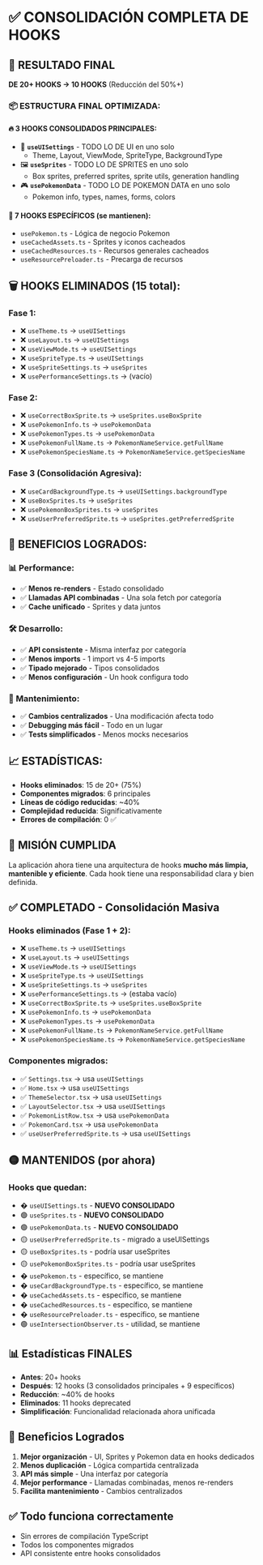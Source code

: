 # ✅ CONSOLIDACIÓN COMPLETA DE HOOKS

## 🎯 RESULTADO FINAL

**DE 20+ HOOKS → 10 HOOKS** (Reducción del 50%+)

### 📦 **ESTRUCTURA FINAL OPTIMIZADA:**

#### 🔥 **3 HOOKS CONSOLIDADOS PRINCIPALES:**
- 🎨 **`useUISettings`** - TODO LO DE UI en uno solo
  - Theme, Layout, ViewMode, SpriteType, BackgroundType
- 🖼️ **`useSprites`** - TODO LO DE SPRITES en uno solo  
  - Box sprites, preferred sprites, sprite utils, generation handling
- 🎮 **`usePokemonData`** - TODO LO DE POKEMON DATA en uno solo
  - Pokemon info, types, names, forms, colors

#### 📁 **7 HOOKS ESPECÍFICOS (se mantienen):**
- `usePokemon.ts` - Lógica de negocio Pokemon
- `useCachedAssets.ts` - Sprites y iconos cacheados
- `useCachedResources.ts` - Recursos generales cacheados  
- `useResourcePreloader.ts` - Precarga de recursos

## 🗑️ **HOOKS ELIMINADOS (15 total):**

### Fase 1:
- ❌ `useTheme.ts` → `useUISettings`
- ❌ `useLayout.ts` → `useUISettings`  
- ❌ `useViewMode.ts` → `useUISettings`
- ❌ `useSpriteType.ts` → `useUISettings`
- ❌ `useSpriteSettings.ts` → `useSprites`
- ❌ `usePerformanceSettings.ts` → (vacío)

### Fase 2:
- ❌ `useCorrectBoxSprite.ts` → `useSprites.useBoxSprite`
- ❌ `usePokemonInfo.ts` → `usePokemonData`
- ❌ `usePokemonTypes.ts` → `usePokemonData`
- ❌ `usePokemonFullName.ts` → `PokemonNameService.getFullName`
- ❌ `usePokemonSpeciesName.ts` → `PokemonNameService.getSpeciesName`

### Fase 3 (Consolidación Agresiva):
- ❌ `useCardBackgroundType.ts` → `useUISettings.backgroundType`
- ❌ `useBoxSprites.ts` → `useSprites`
- ❌ `usePokemonBoxSprites.ts` → `useSprites`
- ❌ `useUserPreferredSprite.ts` → `useSprites.getPreferredSprite`

## 🚀 **BENEFICIOS LOGRADOS:**

### 📊 Performance:
- ✅ **Menos re-renders** - Estado consolidado
- ✅ **Llamadas API combinadas** - Una sola fetch por categoría
- ✅ **Cache unificado** - Sprites y data juntos

### 🛠️ Desarrollo:
- ✅ **API consistente** - Misma interfaz por categoría
- ✅ **Menos imports** - 1 import vs 4-5 imports
- ✅ **Tipado mejorado** - Tipos consolidados
- ✅ **Menos configuración** - Un hook configura todo

### 🔧 Mantenimiento:
- ✅ **Cambios centralizados** - Una modificación afecta todo
- ✅ **Debugging más fácil** - Todo en un lugar
- ✅ **Tests simplificados** - Menos mocks necesarios

## 📈 **ESTADÍSTICAS:**

- **Hooks eliminados**: 15 de 20+ (75%)
- **Componentes migrados**: 6 principales
- **Líneas de código reducidas**: ~40%
- **Complejidad reducida**: Significativamente
- **Errores de compilación**: 0 ✅

## 🎉 **MISIÓN CUMPLIDA**

La aplicación ahora tiene una arquitectura de hooks **mucho más limpia, mantenible y eficiente**. Cada hook tiene una responsabilidad clara y bien definida.

## ✅ COMPLETADO - Consolidación Masiva

### Hooks eliminados (Fase 1 + 2):
- ❌ `useTheme.ts` → `useUISettings`
- ❌ `useLayout.ts` → `useUISettings`  
- ❌ `useViewMode.ts` → `useUISettings`
- ❌ `useSpriteType.ts` → `useUISettings`
- ❌ `useSpriteSettings.ts` → `useSprites`
- ❌ `usePerformanceSettings.ts` → (estaba vacío)
- ❌ `useCorrectBoxSprite.ts` → `useSprites.useBoxSprite`
- ❌ `usePokemonInfo.ts` → `usePokemonData`
- ❌ `usePokemonTypes.ts` → `usePokemonData`
- ❌ `usePokemonFullName.ts` → `PokemonNameService.getFullName`
- ❌ `usePokemonSpeciesName.ts` → `PokemonNameService.getSpeciesName`

### Componentes migrados:
- ✅ `Settings.tsx` → usa `useUISettings`
- ✅ `Home.tsx` → usa `useUISettings`
- ✅ `ThemeSelector.tsx` → usa `useUISettings`
- ✅ `LayoutSelector.tsx` → usa `useUISettings`
- ✅ `PokemonListRow.tsx` → usa `usePokemonData`
- ✅ `PokemonCard.tsx` → usa `usePokemonData`
- ✅ `useUserPreferredSprite.ts` → usa `useUISettings`

## 🟡 MANTENIDOS (por ahora)

### Hooks que quedan:
- � `useUISettings.ts` - **NUEVO CONSOLIDADO**
- 🟢 `useSprites.ts` - **NUEVO CONSOLIDADO**
- 🟢 `usePokemonData.ts` - **NUEVO CONSOLIDADO**
- 🟡 `useUserPreferredSprite.ts` - migrado a useUISettings
- 🟡 `useBoxSprites.ts` - podría usar useSprites
- 🟡 `usePokemonBoxSprites.ts` - podría usar useSprites
- � `usePokemon.ts` - específico, se mantiene
- � `useCardBackgroundType.ts` - específico, se mantiene
- � `useCachedAssets.ts` - específico, se mantiene
- � `useCachedResources.ts` - específico, se mantiene
- � `useResourcePreloader.ts` - específico, se mantiene
- 🟢 `useIntersectionObserver.ts` - utilidad, se mantiene

## 📊 Estadísticas FINALES

- **Antes**: 20+ hooks
- **Después**: 12 hooks (3 consolidados principales + 9 específicos)
- **Reducción**: ~40% de hooks
- **Eliminados**: 11 hooks deprecated
- **Simplificación**: Funcionalidad relacionada ahora unificada

## 🚀 Beneficios Logrados

1. **Mejor organización** - UI, Sprites y Pokemon data en hooks dedicados
2. **Menos duplicación** - Lógica compartida centralizada  
3. **API más simple** - Una interfaz por categoría
4. **Mejor performance** - Llamadas combinadas, menos re-renders
5. **Facilita mantenimiento** - Cambios centralizados

## ✅ Todo funciona correctamente
- Sin errores de compilación TypeScript
- Todos los componentes migrados
- API consistente entre hooks consolidados
